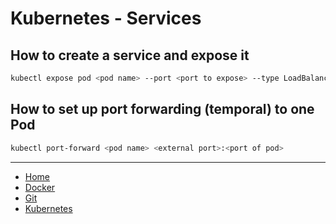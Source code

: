 # Kubernetes - Services

## How to create a service and expose it

```bash
kubectl expose pod <pod name> --port <port to expose> --type LoadBalancer
```

## How to set up port forwarding (temporal) to one Pod

```bash
kubectl port-forward <pod name> <external port>:<port of pod>
```

***

- [Home](/README.md)
- [Docker](/docker/README.md)
- [Git](/git/README.md)
- [Kubernetes](/k8s/README.md)
